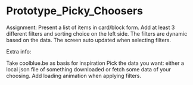 # Prototype_Picky_Choosers

Assignment: Present a list of items in card/block form. Add at least 3 different filters and sorting choice on the left side. The filters are dynamic based on the data. The screen auto updated when selecting filters.

Extra info:

Take coolblue.be as basis for inspiration
Pick the data you want: either a local json file of something downloaded or fetch some data of your choosing.
Add loading animation when applying filters.

